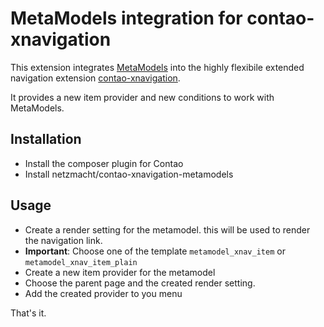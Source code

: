
MetaModels integration for contao-xnavigation
=====

This extension integrates [MetaModels](now.metamodel.me) into the highly flexibile extended navigation extension 
[contao-xnavigation](https://github.com/bit3/contao-xnavigation/). 

It provides a new item provider and new conditions to work with MetaModels.

Installation
---------

* Install the composer plugin for Contao
* Install netzmacht/contao-xnavigation-metamodels


Usage
----------

* Create a render setting for the metamodel. this will be used to render the navigation link.
* **Important**: Choose one of the template `metamodel_xnav_item` or `metamodel_xnav_item_plain`
* Create a new item provider for the metamodel
* Choose the parent page and the created render setting.
* Add the created provider to you menu

That's it.
